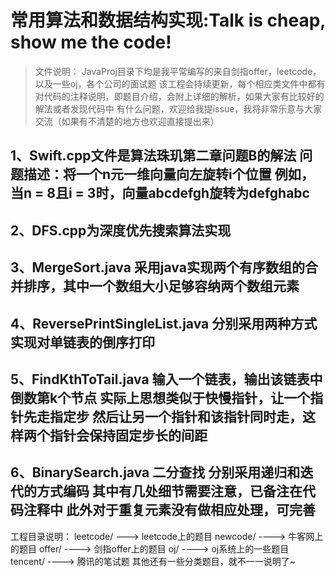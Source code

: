 常用算法和数据结构实现:Talk is cheap, show me the code!
======================
> 文件说明： JavaProj目录下均是我平常编写的来自剑指offer，leetcode，以及一些oj，各个公司的面试题
该工程会持续更新，每个相应类文件中都有对代码的注释说明，即题目介绍，会附上详细的解析，如果大家有比较好的解法或者发现代码中
有什么问题，欢迎给我提issue，我将非常乐意与大家交流（如果有不清楚的地方也欢迎直接提出来）

1、Swift.cpp文件是算法珠玑第二章问题B的解法 问题描述：将一个n元一维向量向左旋转i个位置   例如，当n = 8且i = 3时，向量abcdefgh旋转为defghabc
------------
2、DFS.cpp为深度优先搜索算法实现
-------------
3、MergeSort.java  采用java实现两个有序数组的合并排序，其中一个数组大小足够容纳两个数组元素
------------
4、ReversePrintSingleList.java   分别采用两种方式实现对单链表的倒序打印
-----------
5、FindKthToTail.java   输入一个链表，输出该链表中倒数第k个节点  实际上思想类似于快慢指针，让一个指针先走指定步 然后让另一个指针和该指针同时走，这样两个指针会保持固定步长的间距
-----------
6、BinarySearch.java 二分查找 分别采用递归和迭代的方式编码  其中有几处细节需要注意，已备注在代码注释中  此外对于重复元素没有做相应处理，可完善
------------------------

工程目录说明：
leetcode/ --->  leetcode上的题目
newcode/  ---->  牛客网上的题目
offer/  ---->   剑指offer上的题目
oj/  ---->  oj系统上的一些题目
tencent/  ----> 腾讯的笔试题
其他还有一些分类题目，就不一一说明了~
 
